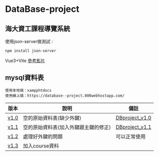 # DataBase-project
## 海大資工課程導覽系統

使用json-server做測試 :

```
npm install json-server
```

Vue3+Vite
[參考影片](https://youtu.be/rNQIA0Fe9KQ)

## mysql資料表
```
使用本地端：xampphtdocs
使用線上端：https://database--project.000webhostapp.com/
```
| 版本 | 說明 | 備註　|
| ---- | ---- | ---- |
| [v1.0](back-Webpage/mysql/dbproject_v1.0.sql) | 空的原始資料表(缺少外鍵) | [DBproject_v1.0](back-Webpage/mysql/DBproject_v1.0.pdf) |
| [v1.1](back-Webpage/mysql/dbproject_v1.1.sql) | 空的原始資料表(加入外鍵跟主鍵的修正) | [DBproject_v1.1](back-Webpage/mysql/DBproject_v1.1.pdf) |
| [v1.2](back-Webpage/mysql/dbproject_v1.2.sql) | 處理好外鍵的問題 | 可以正常使用 |
| [v1.3](back-Webpage/mysql/dbproject_v1.3.sql) | 加入course資料 | |
